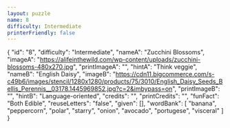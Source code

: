 ```yaml
---
layout: puzzle
name: 8
difficulty: Intermediate
printerFriendly: false
---
```

{
    "id": "8",
    "difficulty": "Intermediate",
    "nameA": "Zucchini Blossoms",
    "imageA": "https://alifeinthewild.com/wp-content/uploads/zucchini-blossoms-480x270.jpg",
    "printImageA": "",
    "hintA": "Think veggie",
    "nameB": "English Daisy",
    "imageB": "https://cdn11.bigcommerce.com/s-c49b6/images/stencil/1280x1280/products/75/3010/English_Daisy_Seeds_Bellis_Perennis__03178.1445969852.jpg?c=2&imbypass=on",
    "printImageB": "",
    "hintB": "Language-oriented",
    "credits": "",
    "printCredits": "",
    "funFact": "Both Edible",
    "reuseLetters": "false",
    "given": [],
    "wordBank": [
        "banana",
        "peppercorn",
        "polar",
        "starry",
        "onion",
        "avocado",
        "portugese",
        "visceral"
    ]
}